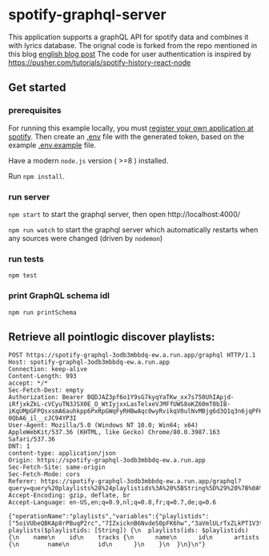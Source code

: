 # spotify-graphql-server
This application supports a graphQL API for spotify data and combines it with lyrics database. The orignal code is forked from the repo mentioned in this blog
[english blog post](https://blog.codecentric.de/en/2017/01/lets-build-spotify-graphql-server)
The code for user authentication is inspired by  https://pusher.com/tutorials/spotify-history-react-node

## Get started

### prerequisites

For running this example locally, you must 
[register your own application at spotify](https://developer.spotify.com/documentation/general/guides/app-settings/#register-your-app).
Then create an [.env](./.env) file with the generated token, based on the example [.env.example](./.env.example) file.

Have a modern `node.js` version ( >=8 ) installed.

Run `npm install`. 

### run server

`npm start` to start the graphql server, then open http://localhost:4000/

`npm run watch` to start the graphql server which automatically restarts when any sources were changed (driven by `nodemon`)

### run tests

`npm test`

### print GraphQL schema idl

`npm run printSchema`


## Retrieve all pointlogic discover playlists:
```
POST https://spotify-graphql-3odb3mbbdq-ew.a.run.app/graphql HTTP/1.1
Host: spotify-graphql-3odb3mbbdq-ew.a.run.app
Connection: keep-alive
Content-Length: 993
accept: */*
Sec-Fetch-Dest: empty
Authorization: Bearer BQDJAZ3pf6o1Y9sG7kyqYaTKw_xx7s750UhIApjd-iRfjxkZkL-cVCyuTN3JSX0E_O_WtIyjxxLasTelxeVJMFfUWS8oKZ60mT0bIB-iKqUMpGFPQsxsmA6auhkpp6PxRpGWqFyRHBwAqc0wyRvikqV0ulNvMBjg6d3Q1q3n6jqPFH_HDqsTXoGXBNRfv0KBC1W-0QbA6_il__cJC94YP3I
User-Agent: Mozilla/5.0 (Windows NT 10.0; Win64; x64) AppleWebKit/537.36 (KHTML, like Gecko) Chrome/80.0.3987.163 Safari/537.36
DNT: 1
content-type: application/json
Origin: https://spotify-graphql-3odb3mbbdq-ew.a.run.app
Sec-Fetch-Site: same-origin
Sec-Fetch-Mode: cors
Referer: https://spotify-graphql-3odb3mbbdq-ew.a.run.app/graphql?query=query%20playlists%28%24playlistids%3A%20%5BString%5D%29%20%7B%0A%20%20playlists%28ids%3A%20%24playlistids%29%20%7B%0A%20%20%20%20name%0A%20%20%20%20id%0A%20%20%20%20tracks%20%7B%0A%20%20%20%20%20%20name%0A%20%20%20%20%20%20id%0A%20%20%20%20%20%20artists%20%7B%0A%20%20%20%20%20%20%20%20name%0A%20%20%20%20%20%20%20%20id%0A%20%20%20%20%20%20%7D%0A%09%09%7D%0A%20%20%7D%0A%20%20%20%20%0A%20%20%0A%7D
Accept-Encoding: gzip, deflate, br
Accept-Language: en-US,en;q=0.9,nl;q=0.8,fr;q=0.7,de;q=0.6

{"operationName":"playlists","variables":{"playlistids":["5oiVUbeQBKAp8rPBuqP2rc","7IZxicknB6NvdeS0pFK6hw","3aVmlULrTxZLkPT1V3tw2r","3KAAmyT8cC2PExBkSYLELu","480U825k3yNkPwabm6H0k9","5e5ia6ssY8VywGgUGyNcXR","355sZcK90HrxDulfLS2DZm","5Qzxy06sBV7k5gptAZ9KYY","7JW4hoHrl4oMngDD82k2tE","2mYGFjyXH00sxIFOhfIBZ2","2p4PGnQyvoOw9NjJAY1uIC","0cxweUp9hijeHkzhrdRsUT","6KQBAJBp3DgLjTVSO4nG8H","3ECt4W2lLvMI9igd9fLxzo","7DL8bJMmq48pp22la2P62c","3oGl63aMwkWTEGrUsWTGCJ","2qMXlG8g2V40rkyXgXElso","7qyTk6Jx28LLTgPc0Krlv9","0jZcenHKAADvLfH1mkHES1","0s3aARtWRAROZl4SBvOiE1","4I55hMRADnJCWo8LDkJOIl","5SFN9pkp3z08DGic7EIAaf","3wEgcNtRNw3xebl8qpO0Rj","10H4fyEPO57nZVkoenC1ge","1lxMVUsqicpp4X7IMwXnRm","6eDPyGhgxF0ius3v3b6j2F","2oMeHAyYesiojzX0O5ZR90","4qkS98UfeuNJ9RcVmw0Zp6","7kUGWUbDtqr31KNWpZMMmq"]},"query":"query playlists($playlistids: [String]) {\n  playlists(ids: $playlistids) {\n    name\n    id\n    tracks {\n      name\n      id\n      artists {\n        name\n        id\n      }\n    }\n  }\n}\n"}
```
